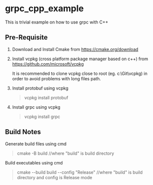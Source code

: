 # grpc_cpp_example
This is trivial example on how to use grpc with C++

## Pre-Requisite
1. Download and Install Cmake from https://cmake.org/download
2. Install vcpkg (cross platform package manager based on c++) from https://github.com/microsoft/vcpkg
   
    It is recommended to clone vcpkg close to root (eg. c:\Git\vcpkg) in order to avoid problems with long files path.
3. Install protobuf using vcpkg
    >vcpkg install protobuf
4. Install grpc using vcpkg
    >vcpkg install grpc

## Build Notes

Generate build files using cmd
>cmake -B build //where "build" is build directory

Build executables using cmd
>cmake --build build --config "Release" //where "build" is build directory and config is Release mode



